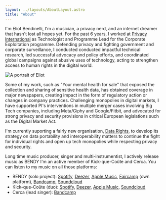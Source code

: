 ```yaml
---
layout: ../layouts/AboutLayout.astro
title: "About"
---
```


I'm Eliot Bendinelli, I'm a musician, a privacy nerd, and an internet 
dreamer that hasn't lost all hopes yet. For the past 6 years, I worked 
at [Privacy International](https://privacyinternational.org) as Technologist and Programme Lead for the 
Corporate Exploitation programme. Defending privacy and fighting government 
and corporate surveillance, I conducted conducted impactful technical research, 
led successful advocacy and policy efforts, and coordinated global 
campaigns against abusive uses of technology, acting to strengthen 
access to human rights in the digital world. 

<div>
  <img src="/Portrait.jpg" class="sm:w-1/2 mx-auto rounded-image" alt="A portrait of Eliot">
</div>

Some of my work, such as "Your mental health for sale" that exposed the collection and sharing of 
sensitive health data, has obtained coverage in major newspapers, 
creating impact in the form of regulatory action or changes in company 
practices. Challenging monopolies in digital markets, I have supported 
PI's interventions in multiple merger cases involving Big 
Tech companies, including Meta/Giphy and Google/Fitbit, and 
advocated for strong privacy and security provisions in critical 
European legislations such as the Digital Market Act. 

I'm currently suporting a fairly new organisation, [Data Rights](https://datarights.ngo),
to develop its strategy on data portability and interoperability matters to 
continue the fight for individual rights and open up tech monopolies while respecting 
privacy and security.

Long time music producer, singer and multi-instrumentist, I actively release music as BENDY 
I'm an active member of Kick-que-Coûte and Cerca. You can listen to my music on all those platforms:
- BENDY (solo project): [Spotify](https://open.spotify.com/artist/1aWBhY8XJgHH0o9YRLscBP?si=f46n2jARThak5zyNYwXr6g), [Deezer](https://www.deezer.com/fr/artist/162447027), [Apple Music](https://music.apple.com/us/artist/bendy/1598816209), [Faircamp](https://music.bndy.org) (own platform), [Bandcamp](sloppybendy.bandcamp.com), [Soundcloud](https://soundcloud.com/sloppybendy/) 
- Kick-que-Coûte (duo): [Spotify](https://open.spotify.com/artist/0qQi34NXAIPXcYLYBATWxm?si=M10cSYZ1T7OtDIINAR6G2Q), [Deezer](https://www.deezer.com/fr/artist/274440811), [Apple Music](https://music.apple.com/us/artist/kick-que-co%C3%BBte/1758504934), [Soundcloud](https://soundcloud.com/kick-que-coute/)
- Cerca (lead singer): [Bandcamp](https://cerca.bandcamp.com/album/rebirth)